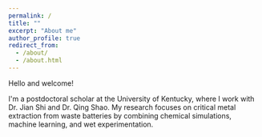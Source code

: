 ```yaml
---
permalink: /
title: ""
excerpt: "About me"
author_profile: true
redirect_from: 
  - /about/
  - /about.html
---
```


      
Hello and welcome! 

I'm a postdoctoral scholar at the University of Kentucky, where I work with Dr. Jian Shi and Dr. Qing Shao. My research focuses on critical metal extraction from waste batteries by combining chemical simulations, machine learning, and wet experimentation.





<script type='text/javascript' id='clustrmaps' src='//cdn.clustrmaps.com/map_v2.js?cl=080808&w=150&t=n&d=RFig5tTjwRHRTwxDtSAep8i8nHNSGcIoM5isScHex-Q&co=ffffff&cmo=3acc3a&cmn=ff5353&ct=808080'></script>
